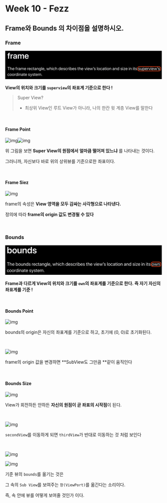 # Week 10 - Fezz

## Frame와 Bounds 의 차이점을 설명하시오.



### Frame

<img src="https://raw.githubusercontent.com/Fezravien/UploadForMarkdown/forUpload/img/%E1%84%89%E1%85%B3%E1%84%8F%E1%85%B3%E1%84%85%E1%85%B5%E1%86%AB%E1%84%89%E1%85%A3%E1%86%BA%202021-08-29%20%E1%84%8B%E1%85%A9%E1%84%92%E1%85%AE%205.35.51.png" alt="스크린샷 2021-08-29 오후 5.35.51" style="zoom:50%;" />

**View의 위치와 크기를 `superview`의 좌표계 기준으로 한다 !**

> Super View?
>
> - 최상위 View인 루트 View가 아니라, 나의 한칸 윗 계층 View를 말한다

<br>

#### Frame Point

<img src="https://blog.kakaocdn.net/dn/PPd9G/btqL2PkesNl/46dwzhgECMK18mM8G2CCKK/img.png" alt="img" width="50%" /><img src="https://blog.kakaocdn.net/dn/brWnxX/btqLZKxdAgw/S08euXvkx7nPHCUAag5Kdk/img.png" alt="img" width="42%" />

위 그림을 보면 **Super View의 원점에서** **얼마큼 떨어져 있느냐** 를 나타내는 것이다.

그러니까, 자신보다 바로 위의 상위뷰를 기준으로한 좌표이다.

<br>

#### Frame Siez

![img](https://blog.kakaocdn.net/dn/PPEBm/btqLXSQVU2L/8eapc4lmWdKVqCsTnQI1E0/img.png)

frame의 속성은 **View 영역을 모두 감싸는 사각형으로 나타낸다.** 

정의에 따라 **frame의 origin 값도 변경될 수 있다** 

<br>



### Bounds

![스크린샷 2021-08-29 오후 6.01.08](https://raw.githubusercontent.com/Fezravien/UploadForMarkdown/forUpload/img/%E1%84%89%E1%85%B3%E1%84%8F%E1%85%B3%E1%84%85%E1%85%B5%E1%86%AB%E1%84%89%E1%85%A3%E1%86%BA%202021-08-29%20%E1%84%8B%E1%85%A9%E1%84%92%E1%85%AE%206.01.08.png)

**Frame과 다르게 View의 위치와 크기를 `own`의 좌표계를 기준으로 한다. 즉 자기 자신의 좌표계를 기준 !**

<br>

#### Bounds Point

![img](https://blog.kakaocdn.net/dn/bFO3QZ/btqL2vzyvWF/osL8uwpiPZtWwWLNmnqqrk/img.png)

bounds의 origin은 자신의 좌표계를 기준으로 하고, 초기에 (0, 0)로 초기화된다.

<br>

![img](https://blog.kakaocdn.net/dn/SwlAd/btqL8VEG0jj/kgrQtFERYLNKpEI6FgvLnK/img.png)

frame의 origin 값을 변경하면 **SubView도 그만큼 **같이 움직인다



<br>

#### Bounds Size

![img](https://blog.kakaocdn.net/dn/MJsGQ/btqL39KcHXP/1MJPghdI4qk7Pq6gvuAW4k/img.png)

View가 회전하든 안하든 **자신의 원점이 곧 좌표의 시작점**이 된다.

<br>

![img](https://blog.kakaocdn.net/dn/cVTcp5/btqL8nDenAl/zy9TEknzD7W6JBvu0vkv51/img.png)

`secondView`를 이동하게 되면 `thirdView`가 반대로 이동하는 것 처럼 보인다

<br>

![img](https://blog.kakaocdn.net/dn/MrBVB/btqL39LMa05/mECeGJsHPlIFtXrVqYJmnk/img.png)

![img](https://blog.kakaocdn.net/dn/pmqMf/btqMaEC1Q16/Il8PETB18b1BwDEbVlkw10/img.png)

기준 뷰의 `bounds`를 옮기는 것은 

그 속의 `Sub View`를 보여주는 `창(ViewPort)`를 옮긴다는 소리이다.

즉, 속 안에 뷰를 어떻게 보여줄 것인가 이다.

